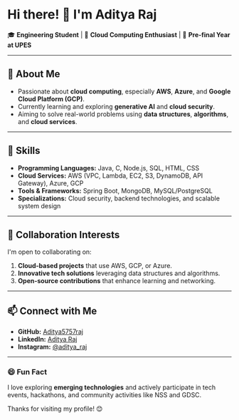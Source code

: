 # Hi there! 👋 I'm Aditya Raj  

🎓 **Engineering Student** | 🚀 **Cloud Computing Enthusiast** | 🌟 **Pre-final Year at UPES**  

---

## 👀 About Me  
- Passionate about **cloud computing**, especially **AWS**, **Azure**, and **Google Cloud Platform (GCP)**.  
- Currently learning and exploring **generative AI** and **cloud security**.  
- Aiming to solve real-world problems using **data structures**, **algorithms**, and **cloud services**.  

---

## 🌱 Skills  
- **Programming Languages:** Java, C, Node.js, SQL, HTML, CSS  
- **Cloud Services:** AWS (VPC, Lambda, EC2, S3, DynamoDB, API Gateway), Azure, GCP  
- **Tools & Frameworks:** Spring Boot, MongoDB, MySQL/PostgreSQL  
- **Specializations:** Cloud security, backend technologies, and scalable system design  

---

## 💞️ Collaboration Interests  
I'm open to collaborating on:  
1. **Cloud-based projects** that use AWS, GCP, or Azure.  
2. **Innovative tech solutions** leveraging data structures and algorithms.  
3. **Open-source contributions** that enhance learning and networking.  

---

## 📫 Connect with Me  
- **GitHub:** [Aditya5757raj](https://github.com/Aditya5757raj)  
- **LinkedIn:** [Aditya Raj](https://linkedin.com/in/aditya-raj)  
- **Instagram:** [@aditya_raj](https://www.instagram.com/me__aditya__/)  

---

### 😄 Fun Fact  
I love exploring **emerging technologies** and actively participate in tech events, hackathons, and community activities like NSS and GDSC.  

Thanks for visiting my profile! 😊  
